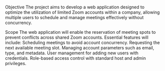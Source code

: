 Objective
The project aims to develop a web application designed to optimize the utilization of limited Zoom accounts within a company, allowing multiple users to schedule and manage meetings effectively without concurrency.

Scope
The web application will enable the reservation of meeting spots to prevent conflicts across shared Zoom accounts. Essential features will include:
Scheduling meetings to avoid account concurrency.
Requesting the next available meeting slot.
Managing account parameters such as email, type, and metadata.
User management for adding new users with credentials.
Role-based access control with standard host and admin privileges.
